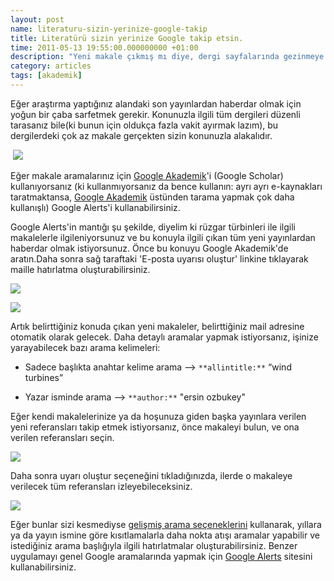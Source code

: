 ```yaml
--- 
layout: post 
name: literaturu-sizin-yerinize-google-takip 
title: Literatürü sizin yerinize Google takip etsin. 
time: 2011-05-13 19:55:00.000000000 +01:00
description: "Yeni makale çıkmış mı diye, dergi sayfalarında gezinmeye son."
category: articles
tags: [akademik]
---
```


Eğer araştırma yaptığınız alandaki son yayınlardan haberdar olmak için yoğun bir çaba sarfetmek gerekir. Konunuzla ilgili tüm dergileri düzenli tarasanız bile(ki bunun için oldukça fazla vakit ayırmak lazım), bu dergilerdeki çok az makale gerçekten sizin konunuzla alakalıdır.

 [![]({{site.url}}/images/book-pile-6.jpg)]({{site.url}}/images/book-pile-6.jpg)

Eğer makale aramalarınız için [Google Akademik](http://scholar.google.com.tr/)'i (Google Scholar) kullanıyorsanız (ki kullanmıyorsanız da bence kullanın: ayrı ayrı e-kaynakları taratmaktansa, [Google Akademik](http://scholar.google.com.tr/) üstünden tarama yapmak çok daha kullanışlı) Google Alerts'i kullanabilirsiniz. 

Google Alerts'in mantığı şu şekilde, diyelim ki rüzgar türbinleri ile ilgili makalelerle ilgileniyorsunuz ve bu konuyla ilgili çıkan tüm yeni yayınlardan haberdar olmak istiyorsunuz. Önce bu konuyu Google Akademik'de aratın.Daha sonra sağ taraftaki 'E-posta uyarısı oluştur' linkine tıklayarak maille hatırlatma oluşturabilirsiniz.

[![]({{site.url}}/images/google_akademik_1.png)]({{site.url}}/images/google_akademik_1.png)

[![]({{site.url}}/images/google_akademik2.png)]({{site.url}}/images/google_akademik2.png)

Artık belirttiğiniz konuda çıkan yeni makaleler, belirttiğiniz mail adresine otomatik olarak gelecek. Daha detaylı aramalar yapmak istiyorsanız, işinize yarayabilecek bazı arama kelimeleri:

- Sadece başlıkta anahtar kelime arama --> `**allintitle:**` “wind turbines”

- Yazar isminde arama --> `**author:**` "ersin ozbukey"

Eğer kendi makalelerinize ya da hoşunuza giden başka yayınlara verilen yeni referansları takip etmek istiyorsanız, önce makaleyi bulun, ve ona verilen referansları seçin.

[![]({{site.url}}/images/google_akademik3.png)]({{site.url}}/images/google_akademik3.png)

Daha sonra uyarı oluştur seçeneğini tıkladığınızda, ilerde o makaleye verilecek tüm referansları izleyebileceksiniz.

[![]({{site.url}}/images/google_akademik4.png)]({{site.url}}/images/google_akademik4.png)

Eğer bunlar sizi kesmediyse [gelişmiş arama seçeneklerini](http://scholar.google.com.tr/advanced_scholar_search) kullanarak, yıllara ya da yayın ismine göre kısıtlamalarla daha nokta atışı aramalar yapabilir ve istediğiniz arama başlığıyla ilgili hatırlatmalar oluşturabilirsiniz. Benzer uygulamayı genel Google aramalarında yapmak için [Google Alerts](http://www.google.com.tr/alerts) sitesini kullanabilirsiniz.
